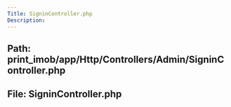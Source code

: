 ```yaml
---
Title: SigninController.php
Description:
---
```


## Path: print_imob/app/Http/Controllers/Admin/SigninController.php
## File: SigninController.php
